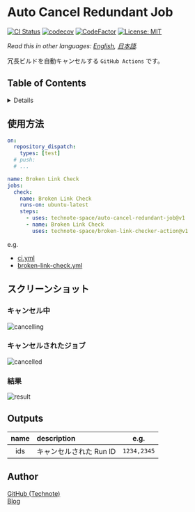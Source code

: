 # Auto Cancel Redundant Job

[![CI Status](https://github.com/technote-space/auto-cancel-redundant-job/workflows/CI/badge.svg)](https://github.com/technote-space/auto-cancel-redundant-job/actions)
[![codecov](https://codecov.io/gh/technote-space/auto-cancel-redundant-job/branch/master/graph/badge.svg)](https://codecov.io/gh/technote-space/auto-cancel-redundant-job)
[![CodeFactor](https://www.codefactor.io/repository/github/technote-space/auto-cancel-redundant-job/badge)](https://www.codefactor.io/repository/github/technote-space/auto-cancel-redundant-job)
[![License: MIT](https://img.shields.io/badge/License-MIT-blue.svg)](https://github.com/technote-space/auto-cancel-redundant-job/blob/master/LICENSE)

*Read this in other languages: [English](README.md), [日本語](README.ja.md).*

冗長ビルドを自動キャンセルする `GitHub Actions` です。

## Table of Contents

<!-- START doctoc generated TOC please keep comment here to allow auto update -->
<!-- DON'T EDIT THIS SECTION, INSTEAD RE-RUN doctoc TO UPDATE -->
<details>
<summary>Details</summary>

- [使用方法](#%E4%BD%BF%E7%94%A8%E6%96%B9%E6%B3%95)
- [スクリーンショット](#%E3%82%B9%E3%82%AF%E3%83%AA%E3%83%BC%E3%83%B3%E3%82%B7%E3%83%A7%E3%83%83%E3%83%88)
  - [キャンセル中](#%E3%82%AD%E3%83%A3%E3%83%B3%E3%82%BB%E3%83%AB%E4%B8%AD)
  - [キャンセルされたジョブ](#%E3%82%AD%E3%83%A3%E3%83%B3%E3%82%BB%E3%83%AB%E3%81%95%E3%82%8C%E3%81%9F%E3%82%B8%E3%83%A7%E3%83%96)
  - [結果](#%E7%B5%90%E6%9E%9C)
- [Author](#author)

</details>
<!-- END doctoc generated TOC please keep comment here to allow auto update -->

## 使用方法
```yaml
on:
  repository_dispatch:
    types: [test]
  # push:
  # ...

name: Broken Link Check
jobs:
  check:
    name: Broken Link Check
    runs-on: ubuntu-latest
    steps:
      - uses: technote-space/auto-cancel-redundant-job@v1
      - name: Broken Link Check
        uses: technote-space/broken-link-checker-action@v1
```

e.g. 
- [ci.yml](.github/workflows/ci.yml)
- [broken-link-check.yml](.github/workflows/broken-link-check.yml)

## スクリーンショット
### キャンセル中
![cancelling](https://raw.githubusercontent.com/technote-space/auto-cancel-redundant-job/images/cancelling.png)

### キャンセルされたジョブ
![cancelled](https://raw.githubusercontent.com/technote-space/auto-cancel-redundant-job/images/cancelled.png)

### 結果
![result](https://raw.githubusercontent.com/technote-space/auto-cancel-redundant-job/images/result.png)

## Outputs
| name | description | e.g. |
|:---:|:---|:---:|
|ids|キャンセルされた Run ID|`1234,2345`|

## Author
[GitHub (Technote)](https://github.com/technote-space)  
[Blog](https://technote.space)
